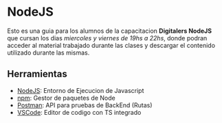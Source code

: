 # NodeJS 

Esto es una guia para los alumnos de la capacitacion __Digitalers NodeJS__ que cursan los dias _miercoles y viernes de 19hs a 22hs_, donde podran acceder al material trabajado durante las clases y descargar el contenido utilizado durante las mismas.

## Herramientas

* [NodeJS](https://nodejs.org): Entorno de Ejecucion de Javascript
* [npm](https://www.npmjs.com): Gestor de paquetes de Node
* [Postman](https://www.npmjs.com): API para pruebas de BackEnd (Rutas)
* [VSCode](https://code.visualstudio.com): Editor de codigo con TS integrado